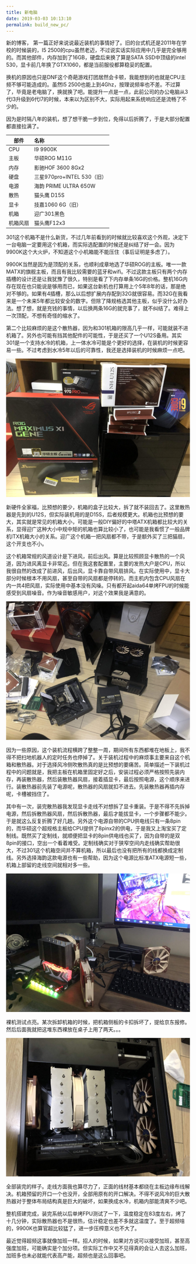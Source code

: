 ```yaml
---
title: 新电脑
date: 2019-03-03 10:13:10
permalink: build_new_pc/
---
```


新的博客， 第一篇正好来说说最近装机的事情好了。旧的台式机还是2011年在学校的时候装的，I5 2500的cpu虽然老迈，不过说实话实际应用中几乎是完全够用的。而其他部件，内存加到了16GB，硬盘后来换了算是SATA SSD中顶级的intel 530，显卡前几年换了GTX1060，都是当前服役都算稳妥的配置。

换机的原因也只是DNF这个奇葩游戏打团居然会卡顿，我能想到的也就是CPU主频不够可能造成的。虽然I5 2500也能上到4Ghz，按理说频率也不差。不过算了，毕竟是老电脑了，换就换了吧。能提升一点是一点，此前公司的办公电脑从3代I3升级到6代I7的时候，本来以为区别不大，实际用起来系统响应还是流畅了不少的。

因为是时隔八年的装机，想了想干脆一步到位，免得以后折腾了，于是大部分配置都直接拉满了。

| 部件     | 名称                       |
| -------- | :------------------------- |
| CPU      | I9 9900K                   |
| 主板     | 华硕ROG M11G               |
| 内存     | 影驰HOF 3600 8Gx2          |
| 硬盘     | 三星970pro+INTEL 530（旧） |
| 电源     | 海韵 PRIME ULTRA 650W      |
| 散热     | 猫头鹰 D15S                |
| 显卡     | 技嘉1060 6G（旧）          |
| 机箱     | 迎广301黑色                |
| 机箱风扇 | 猫头鹰F12x3                |

301这个机箱不是什么新货，不过几年前看到的时候就比较喜欢这个外观，决定下一台电脑一定要用这个机箱，而实际选配置的时候还是纠结了好一会。因为9900K这个大火炉，不知道这个小机箱能不能压住（事后证明是多虑了）。

9900K当然是因为是顶配的关系，也顺利成章地选了华硕ROG的主板。唯一一款MATX的旗舰主板，而且有我比较需要的蓝牙和wifi。不过这款主板只有两个内存插槽的设计还是让我犹豫了很久，特别是看了下内存单条16G的价格。整机16G内存在现在也只能说是够用而已，如果这台新机也打算用上个5年8年的话，那是绝对不够的。如果有4插槽，那么以后想扩展内存配到32G就很容易。而32G在我看来是一个未来5年都比较安全的数字。但除了降规格选其他主板，似乎没什么好办法。想了想，就是充钱的事情，以后换两条16G的就完事了，就不纠结了。难得上一次顶配，不想有奇怪的缩水了。

第二个比较麻烦的是这个散热器，因为和301机箱的限高几乎一样，可能就装不进机箱了。另外也可能有挡其他配件的可能性，于是还买了一个U12S备用。其实301是一个支持水冷的机箱，上一体水冷可能是个更好的选择，在装机的时候更容易一些。不过考虑到水冷5年以后的可靠性，我还是选择装机的时候麻烦一点吧。

![20190220_111353394_iOS](01_build_new_pc/20190220_111353394_iOS.jpg)

新硬件全家福，比预想的要少，机箱的盒子比较大，拆了就不装回去了。这里散热器是先到的U12S，但实际装机用的是D15S，后者规模更大。机箱也比预想的要大，其实就是常见的机箱大小，可能是一般DIY偏好的中塔ATX机箱都比较大的关系，显得迎广这种大小中规中矩的机箱也算比较小了，也可能是我看惯了一般品牌机ITX机箱大小的关系。迎广这个机箱一把风扇都不带，于是额外买了三把猫扇，这个开支也不小。

这个机箱常规的风道设计是下进风，前后出风。算是比较照顾显卡散热的一个风道，因为进风离显卡非常近。但在我这套配置里，主要的发热大户是CPU，所以我很自然的改成了前进风，后出风，显卡靠自带风扇排风。在实际使用中，显卡大部分时候根本不用风扇，甚至自带的风扇都是停转的。而主机内包含CPU风扇在内一共4把风扇，实际使用中基本没有风噪。只有都开起aida64单烤FPU的时候能感受到风扇噪音。作为噪音敏感用户，对这个效果我是满意的。

![20190221_124810616_iOS](01_build_new_pc/20190221_124810616_iOS.jpg)

因为一些原因，这个装机流程横跨了整整一周，期间所有东西都堆在地板上，我不得不把扫地机器人的定时任务也停掉了。关于装机过程中的麻烦事主要来自这个机箱和散热器。对于选择风冷侧吹散热真的是比预想的要痛苦。简单描述一下装机过程中的问题就是，我把主板在机箱里固定好之后，安装过程必须严格按照先装内存，再装散热器，然后装散热器风扇，接着插显卡，最后按照电源，这个顺序来进行。装散热器前先装了电源呢，散热器的风扇就扣不进去。先装散热器再插内存呢，卡槽被挡住了。

其中有一次，装完散热器我发现显卡走线不对想拆了显卡重装。于是不得不先拆掉电源，然后拆散热器风扇，然后拆散热器，最后才能拔显卡，一个步骤都不能少。于是就这么反复折腾了好几趟。另外这个电源自带的CPU供电线只有一条8pin的，而华硕这个超规格主板给CPU提供了8pinx2的供电，于是我又上淘宝买了定制线。既然买了定制线，就顺便把显卡的8pin供电线也买了，因为自带的是双8pin的接口，空出一个看着难受。定制线确实对于狭窄空间内走线确实帮助很大，不过301这个机箱空间并不算机箱，所以最后也没有把所有的线都换成定制线。另外选择海韵这款电源也有一些帮助，因为这个电源比标准ATX电源短一些，机箱上部留的走线空间就相对多一些。

![20190226_144313136_iOS](01_build_new_pc/20190226_144313136_iOS.jpg)

裸机测试点亮。某次拆卸机箱的时候，把机箱侧板的卡扣拆坏了，提给京东报修。然后后面我就把这堆东西裸放在桌子上用了两天。。。

![20190228_163021826_iOS](01_build_new_pc/20190228_163021826_iOS.jpg)

全部装完的样子。走线方面我也算尽力了，正面的线材基本都绕在主板边缘布线解决。机箱预留的开口一个也没开，全部用原有的开口解决。不得不说风冷的巨大散热器对于整体布局结构真是巨大的破坏，如果换成水冷，机箱内部能清爽不少吧。

整机搭建完成，装完系统以后单烤FPU测试了一下，温度稳定在83度左右，烤了十几分钟，实际散热器也不是很热，估计稳定也差不多就这温度了。至于超频啥的，9900K也算官超比较猛了，进一步压榨意义也不大了。

最近觉得超频这事就像加班一样。招人的时候，如果对方说可以接受加班，甚至高强度加班，可能确实是个加分项。但实际工作中又不见得真的会让人去这么加班，加班多也未必就能代表高产能，超频也是这么回事吧。
